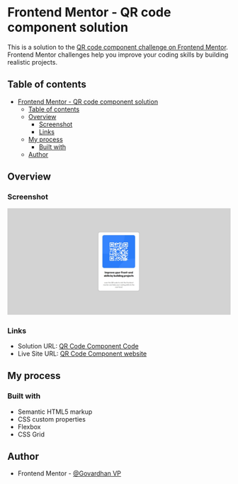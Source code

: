 # Frontend Mentor - QR code component solution

This is a solution to the [QR code component challenge on Frontend Mentor](https://www.frontendmentor.io/challenges/qr-code-component-iux_sIO_H). Frontend Mentor challenges help you improve your coding skills by building realistic projects. 

## Table of contents

- [Frontend Mentor - QR code component solution](#frontend-mentor---qr-code-component-solution)
  - [Table of contents](#table-of-contents)
  - [Overview](#overview)
    - [Screenshot](#screenshot)
    - [Links](#links)
  - [My process](#my-process)
    - [Built with](#built-with)
  - [Author](#author)

## Overview

### Screenshot

![QR Code Component Coding Challange](./preview.jpg)



### Links

- Solution URL: [QR Code Component Code](https://github.com/Top-Trekx-Im-gvp-98/git-test)
- Live Site URL: [QR Code Component website ](https://im-gvp-qr-code-componet.netlify.app/)

## My process

### Built with

- Semantic HTML5 markup
- CSS custom properties
- Flexbox
- CSS Grid


## Author

- Frontend Mentor - [@Govardhan VP](https://www.frontendmentor.io/profile/Top-Trekx-Im-gvp-98)



